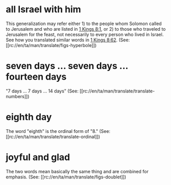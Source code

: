 # all Israel with him

This generalization may refer either 1) to the people whom Solomon called to Jerusalem and who are listed in [1 Kings 8:1](./01.md), or 2) to those who traveled to Jerusalem for the feast, not necessarily to every person who lived in Israel. See how you translated similar words in [1 Kings 8:62](./62.md). (See: [[rc://en/ta/man/translate/figs-hyperbole]])

# seven days ... seven days ... fourteen days

"7 days ... 7 days ... 14 days" (See: [[rc://en/ta/man/translate/translate-numbers]])

# eighth day

The word "eighth" is the ordinal form of "8." (See: [[rc://en/ta/man/translate/translate-ordinal]])

# joyful and glad

The two words mean basically the same thing and are combined for emphasis. (See: [[rc://en/ta/man/translate/figs-doublet]])